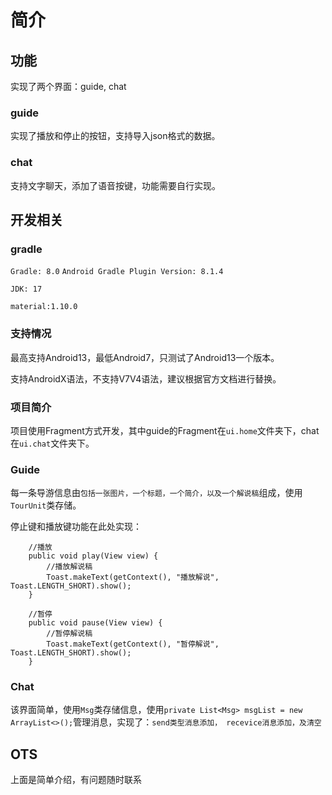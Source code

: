 # 简介

## 功能

实现了两个界面：guide, chat

### guide

实现了播放和停止的按钮，支持导入json格式的数据。

### chat

支持文字聊天，添加了语音按键，功能需要自行实现。

## 开发相关

### gradle

``Gradle: 8.0``
``Android Gradle Plugin Version: 8.1.4``

``JDK: 17``

``material:1.10.0``

### 支持情况

最高支持Android13，最低Android7，只测试了Android13一个版本。

支持AndroidX语法，不支持V7V4语法，建议根据官方文档进行替换。

### 项目简介

项目使用Fragment方式开发，其中guide的Fragment在``ui.home``文件夹下，chat在``ui.chat``文件夹下。

### Guide

每一条导游信息由``包括一张图片，一个标题，一个简介，以及一个解说稿``组成，使用``TourUnit``类存储。

停止键和播放键功能在此处实现：

```
    //播放
    public void play(View view) {
        //播放解说稿
        Toast.makeText(getContext(), "播放解说", Toast.LENGTH_SHORT).show();
    }

    //暂停
    public void pause(View view) {
        //暂停解说稿
        Toast.makeText(getContext(), "暂停解说", Toast.LENGTH_SHORT).show();
    }
```

### Chat

该界面简单，使用``Msg``类存储信息，使用``private List<Msg> msgList = new ArrayList<>();``管理消息，实现了：``send类型消息添加， recevice消息添加，及清空``

## OTS

上面是简单介绍，有问题随时联系
